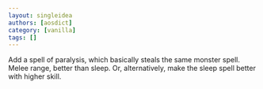 ```yaml
---
layout: singleidea
authors: [aosdict]
category: [vanilla]
tags: []
---
```

Add a spell of paralysis, which basically steals the same monster spell. Melee range, better than sleep. Or, alternatively, make the sleep spell better with higher skill.
